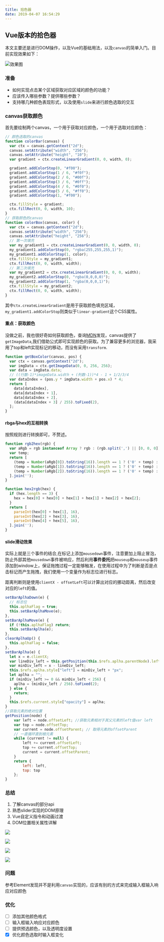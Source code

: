 ```yaml
---
title: 拾色器
date: 2019-04-07 16:54:29
---
```


## Vue版本的拾色器

本文主要还是进行DOM操作，以及Vue的基础用法，以及`canvas`的简单入门。目前实现效果如下：

![效果图](../.vuepress/public/project/component-colorPick/1.gif)

### 准备

- 如何实现点击某个区域获取对应区域的颜色的功能？
- 应该传入哪些参数？提供哪些参数？
- 支持哪几种颜色表现形式，以及使用`slide`来进行颜色选取的交互

### canvas获取颜色

首先要绘制两个canvas，一个用于获取对应颜色，一个用于选取对应颜色：

```js
// 颜色选取的canvas
function colorBar(canvas) {
  var ctx = canvas.getContext("2d");
  canvas.setAttribute("width", "256");
  canvas.setAttribute("height", "10");
  var gradient = ctx.createLinearGradient(0, 0, width, 0);

  gradient.addColorStop(0, "#f00");
  gradient.addColorStop(1 / 6, "#f0f");
  gradient.addColorStop(2 / 6, "#00f");
  gradient.addColorStop(3 / 6, "#0ff");
  gradient.addColorStop(4 / 6, "#0f0");
  gradient.addColorStop(5 / 6, "#ff0");
  gradient.addColorStop(1, "#f00");

  ctx.fillStyle = gradient;
  ctx.fillRect(0, 0, width, 10);
}
// 获取颜色的canvas
function colorBox(canvas, color) {
  var ctx = canvas.getContext("2d");
  canvas.setAttribute("width", "256");
  canvas.setAttribute("height", "256");
  // 第一次填充
  var my_gradient1 = ctx.createLinearGradient(0, 0, width, 0);
  my_gradient1.addColorStop(0, "rgba(255,255,255,1)");
  my_gradient1.addColorStop(1, color);
  ctx.fillStyle = my_gradient1;
  ctx.fillRect(0, 0, width, width);
  // 第二次填充
  var my_gradient2 = ctx.createLinearGradient(0, 0, 0, width);
  my_gradient2.addColorStop(0, "rgba(0,0,0,0)");
  my_gradient2.addColorStop(1, "rgba(0,0,0,1)");
  ctx.fillStyle = my_gradient2;
  ctx.fillRect(0, 0, width, width);
}
```

其中`ctx.createLinearGradient`是用于获取颜色填充区域，`my_gradient1.addColorStop`则类似于`linear-gradient`这个CSS属性。

#### 重点：获取颜色

没做之前，我也很好奇如何获取颜色，查询[MDN](https://developer.mozilla.org/zh-CN/docs/Web/API/Canvas_API/Tutorial/Pixel_manipulation_with_canvas)发现，canvas提供了`getImageData`,我们借助公式即可实现颜色的获取。为了兼容更多的浏览器，我采用了top和left实现标记的移动，而没有采用`transform`.

```js
function getBoxColor(canvas, pos) {
  var ctx = canvas.getContext("2d");
  var imgData = ctx.getImageData(0, 0, 256, 256);
  var data = imgData.data;
  // ((行数-1)*imageData.width + (列数-1))*4 - 1 + 1/2/3/4
  var dataIndex = (pos.y * imgData.width + pos.x) * 4;
  return [
    data[dataIndex],
    data[dataIndex + 1],
    data[dataIndex + 2],
    (data[dataIndex + 3] / 255).toFixed(2),
  ];
}
```

#### rbga与hex的互相转换

按照规则进行转换即可，不赘述。

```js
function rgb2hex(rgb) {
  var aRgb = rgb instanceof Array ? rgb : (rgb.split(',') || [0, 0, 0]);
  var temp;
  return [
    (temp = Number(aRgb[0]).toString(16)).length == 1 ? ('0' + temp) : temp,
    (temp = Number(aRgb[1]).toString(16)).length == 1 ? ('0' + temp) : temp,
    (temp = Number(aRgb[2]).toString(16)).length == 1 ? ('0' + temp) : temp,
  ].join('');
}

function hex2rgb(hex) {
  if (hex.length == 3) {
    hex = hex[0] + hex[0] + hex[1] + hex[1] + hex[2] + hex[2];
  }
  return [
    parseInt(hex[0] + hex[1], 16),
    parseInt(hex[2] + hex[3], 16),
    parseInt(hex[4] + hex[5], 16),
  ].join('');
}
```

#### slide滑动效果

实际上就是三个事件的结合,在标记上添加`mousedown`事件，注意要加上阻止冒泡，防止外部其他`mousedown`事件被响应，然后利用**事件委托**把`mouseup`和`mouseup`事件添加到window上，保证拖拽过程一定能够触发，在使用过程中为了判断是否是点击标记而产生拖拽，我们使用一个变量作为标志位进行标志。

距离判断则是使用`clientX - offsetLeft`可以计算出对应的挪动距离，然后改变对应的`left`的值。

```js
setBarAplhaDown(e) {
  // 标志位
  this.aplhaFlag = true;
  this.setBarAplhaMove(e);
},
setBarAplhaMove(e) {
  if (!this.aplhaFlag) return;
  this.setBarAplha(e);
},
clearAplhaUp() {
  this.aplhaFlag = false;
},
setBarAplha(e) {
  let x = e.clientX;
  var lineDiv_left = this.getPosition(this.$refs.aplha.parentNode).left;
  var minDiv_left = x - lineDiv_left;
  this.$refs.aplha.style["left"] = minDiv_left + "px";
  let aplha = "";
  if (minDiv_left >= 0 && minDiv_left < 256) {
    aplha = (minDiv_left / 256).toFixed(2);
  } else {
    return;
  }
  this.$refs.current.style["opacity"] = aplha;
}
//获取元素的绝对位置
getPosition(node) {
    var left = node.offsetLeft; //获取元素相对于其父元素的left值var left
    var top = node.offsetTop;
    var current = node.offsetParent; // 取得元素的offsetParent
    // 一直循环直到根元素
    while (current != null) {
        left += current.offsetLeft;
        top += current.offsetTop;
        current = current.offsetParent;
    }
    return {
        left: left,
        top: top
    };
}
```

### 总结

1. 了解canvas的部分api
2. 熟悉slider实现的DOM原理
3. Vue自定义指令和动画过渡
4. DOM位置相关属性详解

![](../.vuepress/public/project/component-colorPick/2.png)

![](../.vuepress/public/project/component-colorPick/3.png)

![](../.vuepress/public/project/component-colorPick/4.png)

![](../.vuepress/public/project/component-colorPick/5.png)

### 问题

参考Element发现并不是利用`canvas`实现的，应该有别的方式来完成输入框输入响应对应颜色

### 优化

- [ ] 添加其他颜色格式
- [ ] 输入框输入响应对应颜色
- [ ] 提供预选颜色，以及透明度设置
- [x] 优化颜色选取时输入框变化